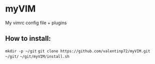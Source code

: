 # myVIM
My vimrc config file + plugins

## How to install:

`mkdir -p ~/git`
`git clone https://github.com/valentinp72/myVIM.git ~/git/`
`~/git/myVIM/install.sh`
